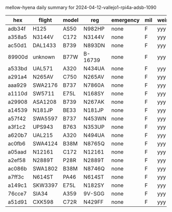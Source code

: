 mellow-hyena daily summary for 2024-04-12-vallejo1-rpi4a-adsb-1090

|hex|flight|model|reg|emergency|mil|weirdo|
|--|--|--|--|--|--|--|
|adb34f|H125|AS50|N982HP|none|F|yyy|
|a358a5|N3144V|C172|N3144V|none|F|yyy|
|ac50d1|DAL1433|B739|N893DN|none|F|yyy|
|89900d|unknown|B77W|B-16739|none|F|yyy|
|a533bd|UAL571|A320|N434UA|none|F|yyy|
|a291a4|N265AV|C750|N265AV|none|F|yyy|
|aaa929|SWA2176|B737|N7860A|none|F|yyy|
|a1110d|SW5711|E75L|N168SY|none|F|yyy|
|a29908|ASA1208|B739|N267AK|none|F|yyy|
|a14539|N181JP|BE33|N181JP|none|F|yyy|
|a57f42|SWA5597|B737|N453WN|none|F|yyy|
|a3f1c2|UPS943|B763|N353UP|none|F|yyy|
|a620b7|UAL215|A320|N494UA|none|F|yyy|
|ac0fb6|SWA4124|B38M|N8765Q|none|F|yyy|
|a05aad|N12161|C172|N12161|none|F|yyy|
|a2ef58|N2889T|P28R|N2889T|none|F|yyy|
|ac086b|SWA1802|B38M|N8746Q|none|F|yyy|
|a7ff3c|N614ST|PA46|N614ST|none|F|yyy|
|a149c1|SKW3397|E75L|N182SY|none|F|yyy|
|76cce7|SIA34|A359|9V-SGG|none|F|yyy|
|a51d91|CXK598|C72R|N429FF|none|F|yyy|
